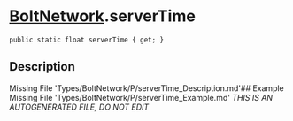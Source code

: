 # [BoltNetwork](Types/BoltNetwork.md).serverTime
`public static float serverTime { get; }`
## Description
Missing File 'Types/BoltNetwork/P/serverTime_Description.md'## Example
Missing File 'Types/BoltNetwork/P/serverTime_Example.md'
*THIS IS AN AUTOGENERATED FILE, DO NOT EDIT*
